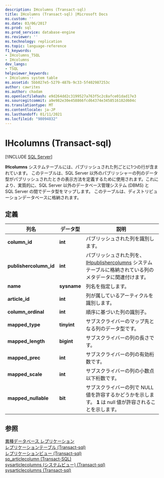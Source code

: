 ```yaml
---
description: IHcolumns (Transact-sql)
title: IHcolumns (Transact-sql) |Microsoft Docs
ms.custom: ''
ms.date: 03/06/2017
ms.prod: sql
ms.prod_service: database-engine
ms.reviewer: ''
ms.technology: replication
ms.topic: language-reference
f1_keywords:
- IHcolumns_TSQL
- IHcolumns
dev_langs:
- TSQL
helpviewer_keywords:
- IHcolumns system table
ms.assetid: 5bb027e5-5279-487b-9c33-5f402987253c
author: cawrites
ms.author: chadam
ms.openlocfilehash: e9d264dd2c3199527a763f5c2c8afce01dad17e3
ms.sourcegitcommit: a9e982e30e458866fcd64374e3458516182d604c
ms.translationtype: MT
ms.contentlocale: ja-JP
ms.lasthandoff: 01/11/2021
ms.locfileid: "98094832"
---
```

# <a name="ihcolumns-transact-sql"></a>IHcolumns (Transact-sql)
[!INCLUDE [SQL Server](../../includes/applies-to-version/sqlserver.md)]

  **IHcolumns** システムテーブルには、パブリッシュされた列ごとに1つの行が含まれています。 このテーブルは、SQL&#xA0;Server 以外のパブリッシャーの列のデータ型がパブリッシュされたときの表示方法を定義するために使用されます。これにより、実質的に、SQL&#xA0;Server 以外のデータベース管理システム (DBMS) と SQL&#xA0;Server の間でデータ型をマップします。 このテーブルは、ディストリビューションデータベースに格納されます。  
  
## <a name="definition"></a>定義  
  
|列名|データ型|説明|  
|-----------------|---------------|-----------------|  
|**column_id**|**int**|パブリッシュされた列を識別します。|  
|**publishercolumn_id**|**int**|パブリッシュされた列を、 [IHpublishercolumns](../../relational-databases/system-tables/ihpublishercolumns-transact-sql.md) システムテーブルに格納されている列のメタデータに関連付けます。|  
|**name**|**sysname**|列名を指定します。|  
|**article_id**|**int**|列が属しているアーティクルを識別します。|  
|**column_ordinal**|**int**|順序に基づいた列の識別子。|  
|**mapped_type**|**tinyint**|サブスクライバーのマップ先となる列のデータ型です。|  
|**mapped_length**|**bigint**|サブスクライバーの列の長さです。|  
|**mapped_prec**|**int**|サブスクライバーの列の有効桁数です。|  
|**mapped_scale**|**int**|サブスクライバーの列の小数点以下桁数です。|  
|**mapped_nullable**|**bit**|サブスクライバーの列で NULL 値を許容するかどうかを示します。 **1** は null 値が許容されることを示します。|  
  
## <a name="see-also"></a>参照  
 [異種データベース レプリケーション](../../relational-databases/replication/non-sql/heterogeneous-database-replication.md)   
 [レプリケーションテーブル &#40;Transact-sql&#41;](../../relational-databases/system-tables/replication-tables-transact-sql.md)   
 [レプリケーションビュー &#40;Transact-sql&#41;](../../relational-databases/system-views/replication-views-transact-sql.md)   
 [sp_articlecolumn (Transact-SQL)](../../relational-databases/system-stored-procedures/sp-articlecolumn-transact-sql.md)   
 [sysarticlecolumns &#40;システムビュー&#41; &#40;Transact-sql&#41;](../../relational-databases/system-views/sysarticlecolumns-system-view-transact-sql.md)   
 [sysarticlecolumns &#40;Transact-sql&#41;](../../relational-databases/system-tables/sysarticlecolumns-transact-sql.md)  
  
  
